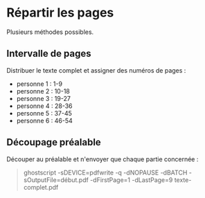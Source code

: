 # Répartir les pages

Plusieurs méthodes possibles.

## Intervalle de pages

Distribuer le texte complet et assigner des numéros de pages :
- personne 1 : 1-9
- personne 2 : 10-18
- personne 3 : 19-27
- personne 4 : 28-36
- personne 5 : 37-45
- personne 6 : 46-54

## Découpage préalable

Découper au préalable et n'envoyer que chaque partie concernée :

> ghostscript -sDEVICE=pdfwrite -q -dNOPAUSE -dBATCH -sOutputFile=début.pdf -dFirstPage=1 -dLastPage=9 texte-complet.pdf
